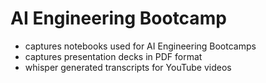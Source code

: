 # AI Engineering Bootcamp

- captures notebooks used for AI Engineering Bootcamps
- captures presentation decks in PDF format
- whisper generated transcripts for YouTube videos